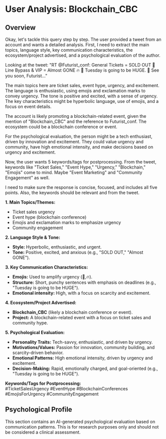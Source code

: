 # User Analysis: Blockchain_CBC

## Overview

<think>
Okay, let's tackle this query step by step. The user provided a tweet from an account and wants a detailed analysis. First, I need to extract the main topics, language style, key communication characteristics, the ecosystem/project advertised, and a psychological evaluation of the author.

Looking at the tweet: "RT @Futurist_conf: General Tickets = SOLD OUT 🚨 Line Bypass & VIP = Almost GONE 🔥 🚀 Tuesday is going to be HUGE. 💖 See you soon, Futurist…" 

The main topics here are ticket sales, event hype, urgency, and excitement. The language is enthusiastic, using emojis and exclamation marks to convey urgency. The tone is positive and excited, with a sense of urgency. The key characteristics might be hyperbolic language, use of emojis, and a focus on event details.

The account is likely promoting a blockchain-related event, given the mention of "Blockchain_CBC" and the reference to Futurist_conf. The ecosystem could be a blockchain conference or event.

For the psychological evaluation, the person might be a tech enthusiast, driven by innovation and excitement. They could value urgency and community, have high emotional intensity, and make decisions based on urgency and excitement.

Now, the user wants 5 keywords/tags for postprocessing. From the tweet, keywords like "Ticket Sales," "Event Hype," "Urgency," "Blockchain," "Emojis" come to mind. Maybe "Event Marketing" and "Community Engagement" as well.

I need to make sure the response is concise, focused, and includes all five points. Also, the keywords should be relevant and from the tweet.
</think>

**1. Main Topics/Themes:**  
- Ticket sales urgency  
- Event hype (blockchain conference)  
- Emojis and exclamation marks to emphasize urgency  
- Community engagement  

**2. Language Style & Tone:**  
- **Style:** Hyperbolic, enthusiastic, and urgent.  
- **Tone:** Positive, excited, and anxious (e.g., "SOLD OUT," "Almost GONE").  

**3. Key Communication Characteristics:**  
- **Emojis:** Used to amplify urgency (🚨,🔥).  
- **Structure:** Short, punchy sentences with emphasis on deadlines (e.g., "Tuesday is going to be HUGE").  
- **Emotional intensity:** High, with a focus on scarcity and excitement.  

**4. Ecosystem/Project Advertised:**  
- **Blockchain_CBC** (likely a blockchain conference or event).  
- **Project:** A blockchain-related event with a focus on ticket sales and community hype.  

**5. Psychological Evaluation:**  
- **Personality Traits:** Tech-savvy, enthusiastic, and driven by urgency.  
- **Motivations/Values:** Passion for innovation, community building, and scarcity-driven behavior.  
- **Emotional Patterns:** High emotional intensity, driven by urgency and excitement.  
- **Decision-Making:** Rapid, emotionally charged, and goal-oriented (e.g., "Tuesday is going to be HUGE").  

**Keywords/Tags for Postprocessing:**  
#TicketSalesUrgency #EventHype #BlockchainConferences #EmojisForUrgency #CommunityEngagement

## Psychological Profile

This section contains an AI-generated psychological evaluation based on communication patterns. This is for research purposes only and should not be considered a clinical assessment.